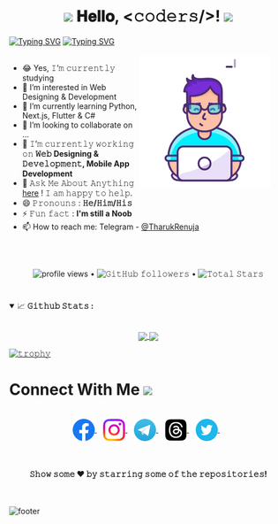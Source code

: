 <h1 align="center">
  <a target="_blank">
    <img src="GIF/Earth.gif" width="24px" style="max-width:100%;">
  </a>
  𝐇𝐞𝐥𝐥𝐨, &lt;𝚌𝚘𝚍𝚎𝚛𝚜/&gt;!
  <a target="_blank">
    <img src="GIF/Hi.gif" width="40px" />
  </a>
</h1>

[![Typing SVG](https://readme-typing-svg.herokuapp.com?color=6B5DF7&size=75&width=1050&height=200&lines=Hi+I'm+Tharuk+Renuja)](https://github.com/TharukRenuja) 
[![Typing SVG](https://readme-typing-svg.demolab.com?font=Fira+Code&pause=1000&color=DBF7F4&random=false&width=435&lines=I'm+Noob+Web+Dev+%26+App+Dev;I'm+Currently+Learning...;Python%2C+Next.js%2C+Flutter+%26+C%23;Don't+Forget+to+Follow+Me)](https://github.com/TharukRenuja)
<br/>
<br/>
<a target="_blank">
  <img align="right" style="margin-right:30px;" width="240" alt="GIF" src="GIF/error.gif">
</a>

- 😂 Yes, 𝙸’𝚖 𝚌𝚞𝚛𝚛𝚎𝚗𝚝𝚕𝚢 studying
- 👀 I’m interested in Web Designing & Development
- 🌱 I’m currently learning Python, Next.js, Flutter & C#
- 💞 I’m looking to collaborate on ...
- 🔭 𝙸’𝚖 𝚌𝚞𝚛𝚛𝚎𝚗𝚝𝚕𝚢 𝚠𝚘𝚛𝚔𝚒𝚗𝚐 𝚘𝚗 **𝚆𝚎𝚋 Designing & 𝙳𝚎𝚟𝚎𝚕𝚘𝚙𝚖𝚎𝚗𝚝, Mobile App Development**
- 💬 𝙰𝚜𝚔 𝙼𝚎 𝙰𝚋𝚘𝚞𝚝 𝙰𝚗𝚢𝚝𝚑𝚒𝚗𝚐 [here](https://github.com/TharukRenuja/TharukRenuja/issues) ! 𝙸 𝚊𝚖 𝚑𝚊𝚙𝚙𝚢 𝚝𝚘 𝚑𝚎𝚕𝚙.
- 😄 𝙿𝚛𝚘𝚗𝚘𝚞𝚗𝚜 : **𝙷𝚎/𝙷𝚒𝚖/𝙷𝚒𝚜**
- ⚡ 𝙵𝚞𝚗 𝚏𝚊𝚌𝚝 : **I'm still a Noob**
- 📫 How to reach me: Telegram - [@TharukRenuja](https://t.me/TharukRenuja)

<br/>
<br/>

<p align="center">
  <img alt = "profile views" src="https://komarev.com/ghpvc/?username=TharukRenuja&style=flat&color=brightgreen"> •
  <img alt="𝙶𝚒𝚝𝙷𝚞𝚋 𝚏𝚘𝚕𝚕𝚘𝚠𝚎𝚛𝚜" src="https://img.shields.io/github/followers/TharukRenuja?label=Followers&style=social"> •   
  <img src="https://img.shields.io/github/stars/TharukRenuja?label=Stars" alt="𝚃𝚘𝚝𝚊𝚕 𝚂𝚝𝚊𝚛𝚜">
</p>

#

<details open="">
<summary>
  <g-emoji class="g-emoji" alias="chart_with_upwards_trend" fallback-src="https://github.githubassets.com/images/icons/emoji/unicode/1f4c8.png">📈</g-emoji>
  <strong>𝙶𝚒𝚝𝚑𝚞𝚋 𝚂𝚝𝚊𝚝𝚜 : </strong>
</summary>
<br>

<p align="center">
  <a href="https://github.com/TharukRenuja">
    <img align="center" src="https://github-readme-stats.vercel.app/api?username=tharukrenuja&show_icons=true&theme=transparent&hide_border=true"/>
  </a>
  <a href="https://github.com/TharukRenuja">
    <img align="center" height="195px" src="https://github-readme-stats.vercel.app/api/top-langs/?username=tharukrenuja&layout=compact&langs_count=10&theme=transparent&hide_border=true" />
  </a>
</p>
</details>

[![𝚝𝚛𝚘𝚙𝚑𝚢](https://github-profile-trophy.vercel.app/?username=tharukrenuja&no-frame=true&margin-w=10&margin-h=10&column=10&no-bg=true)](https://github.com/TharukRenuja)

#

<h1>
  Connect With Me
  <a target="_blank">
    <img src="GIF/Handshake.gif" height="25px" style="max-width:100%;">
  </a>
</h1>

<p align="center">
  <br>
  <a href="https://www.facebook.com/imtharuk" target="blank">
    <img align="center" src="PNG/Facebook.png"  height="40" width="40" />
  </a> &nbsp;&nbsp;
  <a href="https://www.instagram.com/pdtrenuja" target="blank">
    <img align="center" src="PNG/Instagram.png" height="40" width="40" />
  </a> &nbsp;&nbsp;
  <a href="https://telegram.me/TharukRenuja" target="blank">
    <img align="center" src="PNG/Telegram.png" height="40" width="40" />    
  </a> &nbsp;&nbsp;
  <a href="https://threads.net/@pdtharukrenuja" target="blank">
    <img align="center" src="PNG/Threads.png" height="40" width="40" />
  </a> &nbsp;&nbsp;
  <a href="https://twitter.com/TRenuja" target="blank">
    <img align="center" src="PNG/Twitter.png" height="40" width="40" />
  </a> &nbsp;&nbsp;
</p>
<br/>

<h4 align="center">𝚂𝚑𝚘𝚠 𝚜𝚘𝚖𝚎 ❤️ 𝚋𝚢 𝚜𝚝𝚊𝚛𝚛𝚒𝚗𝚐 𝚜𝚘𝚖𝚎 𝚘𝚏 𝚝𝚑𝚎 𝚛𝚎𝚙𝚘𝚜𝚒𝚝𝚘𝚛𝚒𝚎𝚜!</h4>
<br/>

![footer](PNG/footer.png)
